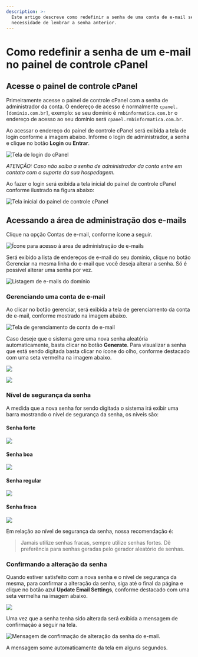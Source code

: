 ```yaml
---
description: >-
  Este artigo descreve como redefinir a senha de uma conta de e-mail sem a
  necessidade de lembrar a senha anterior.
---
```


# Como redefinir a senha de um e-mail no painel de controle cPanel

## Acesse o painel de controle cPanel

Primeiramente acesse o painel de controle cPanel com a senha de administrador da conta. O endereço de acesso é normalmente `cpanel.[dominio.com.br]`, exemplo: se seu dominio é `rmbinformatica.com.br` o endereço de acesso ao seu domínio será `cpanel.rmbinformatica.com.br`.

Ao acessar o endereço do painel de controle cPanel será exibida a tela de login conforme a imagem abaixo. Informe o login de administrador, a senha e clique no botão **Login** ou **Entrar**.

![Tela de login do cPanel](<../../.gitbook/assets/image (83).png>)

_ATENÇÃO: Caso não saiba a senha de administrador da conta entre em contato com o suporte da sua hospedagem._

Ao fazer o login será exibida a tela inicial do painel de controle cPanel conforme ilustrado na figura abaixo:

![Tela inicial do painel de controle cPanel](<../../.gitbook/assets/image (12).png>)

## Acessando a área de administração dos e-mails

Clique na opção Contas de e-mail, conforme ícone a seguir.

![Ícone para acesso à area de administração de e-mails](<../../.gitbook/assets/image (41).png>)

Será exibido a lista de endereços de e-mail do seu domínio, clique no botão Gerenciar na mesma linha do e-mail que você deseja alterar a senha. Só é possível alterar uma senha por vez.

![Listagem de e-mails do domínio](<../../.gitbook/assets/image (85).png>)

### Gerenciando uma conta de e-mail

Ao clicar no botão gerenciar, será exibida a tela de gerenciamento da conta de e-mail, conforme mostrado na imagem abaixo.

![Tela de gerenciamento de conta de e-mail](<../../.gitbook/assets/image (57).png>)

Caso deseje que o sistema gere uma nova senha aleatória automaticamente, basta clicar no botão **Generate**. Para visualizar a senha que está sendo digitada basta clicar no ícone do olho, conforme destacado com uma seta vermelha na imagem abaixo.

![](<../../.gitbook/assets/image (39) (1).png>)

![](<../../.gitbook/assets/image (39).png>)

### Nível de segurança da senha

A medida que a nova senha for sendo digitada o sistema irá exibir uma barra mostrando o nível de segurança da senha, os níveis são:

#### Senha forte

![](<../../.gitbook/assets/image (58).png>)



#### Senha boa

![](<../../.gitbook/assets/image (73).png>)

#### Senha regular

![](<../../.gitbook/assets/image (23).png>)

#### Senha fraca

![](<../../.gitbook/assets/image (18).png>)

Em relação ao nível de segurança da senha, nossa recomendação é:

> Jamais utilize senhas fracas, sempre utilize senhas fortes. Dê preferência para senhas geradas pelo gerador aleatório de senhas.

### Confirmando a alteração da senha

Quando estiver satisfeito com a nova senha e o nível de segurança da mesma, para confirmar a alteração da senha, siga até o final da página e clique no botão azul **Update Email Settings**, conforme destacado com uma seta vermelha na imagem abaixo.

![](<../../.gitbook/assets/image (37).png>)

Uma vez que a senha tenha sido alterada será exibida a mensagem de confirmação a seguir na tela.

![Mensagem de confirmação de alteração da senha do e-mail.](<../../.gitbook/assets/image (77).png>)

A mensagem some automaticamente da tela em alguns segundos.
